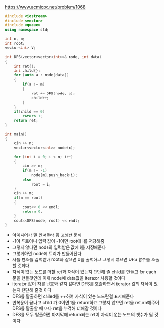 https://www.acmicpc.net/problem/1068
```C++
#include <iostream>
#include <vector>
#include <queue>
using namespace std;
  
int n, m;
int root;
vector<int> V;
  
int DFS(vector<vector<int>>& node, int data)
{
    int ret{};
    int child{};
    for (auto a : node[data])
    {
        if(a != m)
        {
            ret += DFS(node, a);
            child++;
        }
    }
    if(child == 0)
        return 1;
    return ret;
}

int main()
{
    cin >> n;
    vector<vector<int>> node(n);
  
    for (int i = 0; i < n; i++)
    {
        cin >> m;
        if(m != -1)
            node[m].push_back(i);
        else
            root = i;
    }
    cin >> m;
    if(m == root)
    {
        cout<< 0 << endl;
        return 0;
    }
    cout<<DFS(node, root) << endl;
}
```
- 아이디어가 잘 안떠올라 좀 고생한 문제
- -1이 루트이니 입력 값이 -1이면 root에 i를 저장해줌
- 그렇지 않다면 node의 입력받은 값에 i를 저장해준다
- 그렇게하면 node에 트리가 만들어진다
- 자를 번호를 입력받아 root와 같으면 0을 출력하고 그렇지 않으면 DFS 함수를 호출할 것이다
- 자식이 없는 노드를 더할 ret과 자식이 있는지 판단해 줄 child를 만들고 for each문을 만들것인데 이때 node에 data값을 iterator 사용할 것이다
- iterator 값이 자를 번호와 같지 않다면 DFS를 호출하면서 iterator 값의 자식이 있는지 판단해 줄것 이다
- DFS를 탈출하면 chiled를 ++하여 자식이 있는 노드란걸 표시해준다
- 반복문이 끝나고 child 가 0이면 1을 return하고 그렇지 않으면 ret을 return해주어 DFS를 탈출할 때 마다 ret을 누적해 더해갈 것이다
- DFS를 모두 탈출하면 마지막에 return되는 ret이 자식이 없는 노드의 갯수가 될 것이다
